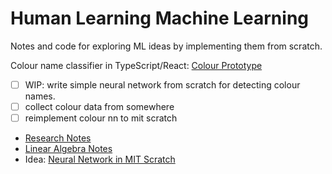 # Human Learning Machine Learning

Notes and code for exploring ML ideas by implementing them from scratch.

Colour name classifier in TypeScript/React: [Colour Prototype](color-prototype/README.md)

* [ ] WIP: write simple neural network from scratch for detecting colour names.
* [ ] collect colour data from somewhere
* [ ] reimplement colour nn to mit scratch

* [Research Notes](ml-research.md)
* [Linear Algebra Notes](linear-algebra.md)
* Idea: [Neural Network in MIT Scratch](scratch-nn.md)
